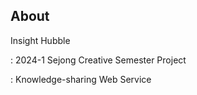## About

Insight Hubble

: 2024-1 Sejong Creative Semester Project

: Knowledge-sharing Web Service

